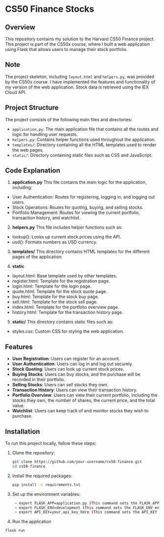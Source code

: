 # CS50 Finance Stocks


## Overview
This repository contains my solution to the Harvard CS50 Finance project. This project is part of the CS50x course, where I built a web application using Flask that allows users to manage their stock portfolio.


## Note
The project skeleton, including `layout.html` and `helpers.py`, was provided by the CS50x course. I have implemented the features and functionality of my version of the web application. Stock data is retrieved using the IEX Cloud API.


## Project Structure
The project consists of the following main files and directories:
- `application.py`: The main application file that contains all the routes and logic for handling user requests.
- `helpers.py`: Contains helper functions used throughout the application.
- `templates/`: Directory containing all the HTML templates used to render the web pages.
- `static/`: Directory containing static files such as CSS and JavaScript.


## Code Explanation

1. **application.py**
This file contains the main logic for the application, including:
- User Authentication: Routes for registering, logging in, and logging out users.
- Stock Operations: Routes for quoting, buying, and selling stocks.
- Portfolio Management: Routes for viewing the current portfolio, transaction history, and watchlist.

2. **helpers.py**
This file includes helper functions such as:
- lookup(): Looks up current stock prices using the API.
- usd(): Formats numbers as USD currency.

3. **templates/**
This directory contains HTML templates for the different pages of the application:

4. **static**
- layout.html: Base template used by other templates.
- register.html: Template for the registration page.
- login.html: Template for the login page.
- quote.html: Template for the stock quote page.
- buy.html: Template for the stock buy page.
- sell.html: Template for the stock sell page.
- index.html: Template for the portfolio overview page.
- history.html: Template for the transaction history page.
  
5. **static/**
This directory contains static files such as:
- styles.css: Custom CSS for styling the web application.

  
## Features
- **User Registration**: Users can register for an account.
- **User Authentication**: Users can log in and log out securely.
- **Stock Quoting**: Users can look up current stock prices.
- **Buying Stocks**: Users can buy stocks, and the purchase will be recorded in their portfolio.
- **Selling Stocks**: Users can sell stocks they own.
- **Transaction History**: Users can view their transaction history.
- **Portfolio Overview**: Users can view their current portfolio, including the stocks they own, the number of shares, the current price, and the total value.
- **Watchlist**: Users can keep track of and monitor stocks they wish to purchase.


## Installation
To run this project locally, follow these steps:

1. Clone the repository:
   ```bash
   git clone https://github.com/your-username/cs50-finance.git
   cd cs50-finance
2. Install the required packages:
   ```bash
   pip install -r requirements.txt
3. Set up the environment variables:
   ```bash
    ~ export FLASK_APP=application.py (This command sets the FLASK_APP environment variable to application.py, indicating to Flask that this is the main file to run.)
    ~ export FLASK_ENV=development (This command sets the FLASK_ENV environment variable to development, enabling development mode, which provides helpful error messages and other development features.)
    ~ export API_KEY=your_api_key_here (This command sets the API_KEY environment variable to your IEX Cloud API key. This key is required for the application to fetch real-time stock data from the IEX Cloud API. Make sure to replace your_api_key_here with your actual IEX Cloud API key.)
4. Run the application
  ```bash
  flask run





